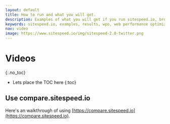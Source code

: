 ```yaml
---
layout: default
title: How to run and what you will get.
description: Examples of what you will get if you run sitespeed.io, browsertime, coach and PageXray.
keywords: sitespeed.io, examples, results, wpo, web performance optimization
nav: video
image: https://www.sitespeed.io/img/sitespeed-2.0-twitter.png
---
```


# Videos
{:.no_toc}

* Lets place the TOC here
{:toc}

## Use compare.sitespeed.io
Here's an walkthrough of using [https://compare.sitespeed.io](https://compare.sitespeed.io).

<div class="youtube-player" data-id="dCThwpglIeE"></div>
